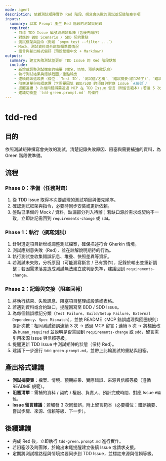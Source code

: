 ```yaml
---
mode: agent
description: 依據測試矩陣實作 Red 階段，撰寫會失敗的測試並記錄阻塞事項
inputs:
  summary: 以本 Prompt 產生 Red 階段的測試與紀錄
  required:
    - 目標 TDD Issue 編號與測試矩陣（含優先順序）
    - 對應的 BDD Scenario / SDD 契約重點
    - 測試框架與指令（例如 `pnpm test --filter ...`）
    - Mock、測試資料或外部依賴準備情況
    - 語言與輸出格式偏好（預設繁體中文 + Markdown）
outputs:
  summary: 建立失敗測試並更新 TDD Issue 的 Red 階段狀態
  include:
    - 新增或調整測試檔案的摘要（檔名、情境、預期失敗訊息）
    - 執行測試結果與錯誤截圖／重點輸出
    - 連續錯誤追蹤表（欄位：`Test ID`、`測試檔/名稱`、`錯誤摘要(前120字)`、`錯誤分類`、`連續次數`、`MCP 行動`、`來源/信賴等級`）
    - 阻塞清單與後續處置（含需要回填 BDD/SDD 的項目與對應 Issue `#編號`）
    - 提醒連續 3 次相同錯誤需透過 MCP 在 TDD Issue 留言（附留言範本）；若達 5 次，需透過 MCP 將標籤改為 `human_required` 並說明原因
    - 建議切換至 `tdd-green.prompt.md` 的條件
---
```


# tdd-red

## 目的

依照測試矩陣撰寫會失敗的測試，清楚記錄失敗原因、阻塞與需要補強的資料，為 Green 階段做準備。

## 流程

### Phase 0：準備（任務對齊）
1. 從 TDD Issue 取得本次要處理的測試項目與優先順序。
2. 確認測試框架與指令，必要時同步安裝或更新依賴。
3. 盤點已準備的 Mock / 資料，缺漏部分列入待辦；若缺口源於需求或契約不一致，立即註記需回到 `requirements-change` 或 `sdd`。

### Phase 1：執行（撰寫測試）
1. 針對選定項目新增或調整測試檔案，確保描述符合 Gherkin 情境。
2. 測試應刻意失敗（Red），並在註解說明期待的行為。
3. 執行測試並收集錯誤訊息、堆疊、快照差異等資訊。
4. 若測試未失敗，分析原因（可能漏寫斷言 / 已有實作），記錄於輸出並重新調整；若因需求落差造成測試無法建立或判斷失準，建議回到 `requirements-change`。

### Phase 2：記錄與交接（阻塞回報）
1. 將執行結果、失敗訊息、阻塞項目整理成段落或表格。
2. 若遇到資料或合約缺口，提醒回寫至 BDD / SDD Issue。
3. 為每個錯誤標記分類（`Test Failure`、`Build/Setup Failure`、`External Dependency`、`Spec Mismatch`），並依 README〈MCP 錯誤處理與回圈規則〉累計次數：相同測試錯誤連續 3 次 → 透過 MCP 留言；連續 5 次 → 將標籤改為 `human_required` 並說明是否需回到 `requirements-change` 或 `sdd`，留言需引用來源 Issue 與信賴等級。
4. 提醒更新 TDD Issue 中測試矩陣的狀態（保持 Red）。
5. 建議下一步進行 `tdd-green.prompt.md`，並帶上此輪測試的重點與阻塞。

## 產出格式建議

- **測試摘要表**：檔案、情境、預期結果、實際錯誤、來源與信賴等級（遵循 README 規範）。
- **阻塞清單**：需補的資料 / 契約 / 權限、負責人、預計完成時間、對應 Issue `#編號`。
- **Issue 留言建議**：若觸發 3 次同錯誤，附上留言範本（必要欄位：錯誤摘要、嘗試步驟、來源、信賴等級、下一步）。

## 後續建議

- 完成 Red 後，立即執行 `tdd-green.prompt.md` 進行實作。
- 若阻塞涉及跨團隊，於輸出末尾提醒建立後續 Issue 或請求支援。
- 定期將測試檔路徑與情境摘要同步到 TDD Issue，並標註來源與信賴等級。
